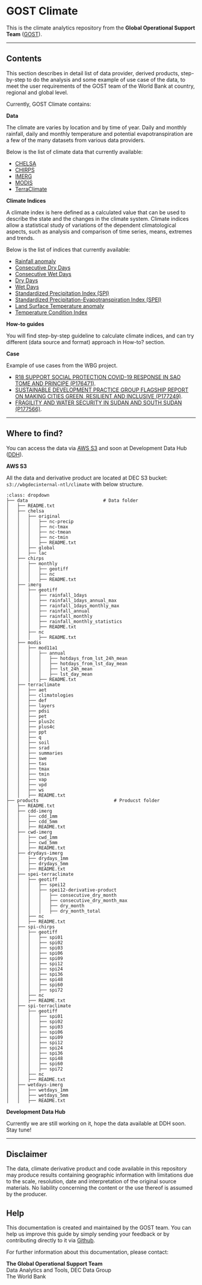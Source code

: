 # GOST Climate

This is the climate analytics repository from the **Global Operational Support Team** ([GOST](https://www.worldbank.org/en/research/brief/geospatial-operations-support-team-at-the-world-bank)).  

-----

## Contents

This section describes in detail list of data provider, derived products, step-by-step to do the analysis and some example of use case of the data, to meet the user requirements of the GOST team of the World Bank at country, regional and global level.  

Currently, GOST Climate contains:

**Data**

The climate are varies by location and by time of year. Daily and monthly rainfall, daily and monthly temperature and potential evapotranspiration are a few of the many datasets from various data providers.  

Below is the list of climate data that currently available:

* [CHELSA](./data/chelsa)
* [CHIRPS](./data/chirps)
* [IMERG](./data/imerg)
* [MODIS](./data/modis)
* [TerraClimate](./data/terraclimate)


**Climate Indices**

A climate index is here defined as a calculated value that can be used to describe the state and the changes in the climate system. Climate indices allow a statistical study of variations of the dependent climatological aspects, such as analysis and comparison of time series, means, extremes and trends.  

Below is the list of indices that currently available:

* [Rainfall anomaly](./indices/rainanom)
* [Consecutive Dry Days](./indices/cdd)
* [Consecutive Wet Days](./indices/cwd)
* [Dry Days](./indices/dry)
* [Wet Days](./indices/wet)
* [Standardized Precipitation Index (SPI)](./indices/spi)
* [Standardized Precipitation-Evapotranspiration Index (SPEI)](./indices/spei)
* [Land Surface Temperature anomaly](./indices/lstanom)
* [Temperature Condition Index](./indices/tci)


**How-to guides**

You will find step-by-step guideline to calculate climate indices, and can try different (data source and format) approach in How-to? section.  


**Case**

Example of use cases from the WBG project.  

* [R18 SUPPORT SOCIAL PROTECTION COVID-19 RESPONSE IN SAO TOME AND PRINCIPE (P176471)](./case/p176471-stp).  
* [SUSTAINABLE DEVELOPMENT PRACTICE GROUP FLAGSHIP REPORT ON MAKING CITIES GREEN, RESILIENT AND INCLUSIVE (P177249)](./case/p177249-sdflagship).  
* [FRAGILITY AND WATER SECURITY IN SUDAN AND SOUTH SUDAN (P177566)](./case/p177566-ssd).  


-----

## Where to find?

You can access the data via [AWS S3](https://aws.amazon.com/s3/) and soon at Development Data Hub ([DDH](https://datacatalog.worldbank.org/home)).  


**AWS S3**

All the data and derivative product are located at DEC S3 bucket: `s3://wbgdecinternal-ntl/climate` with below structure.  

``````{admonition} Folder structure
:class: dropdown
├── data                            # Data folder
│   ├── README.txt
│   ├── chelsa
│   │   ├── original
│   │   │   ├── nc-precip
│   │   │   ├── nc-tmax
│   │   │   ├── nc-tmean
│   │   │   ├── nc-tmin
│   │   │   ├── README.txt
│   │   ├── global
│   │   ├── lac    
│   ├── chirps
│   │   ├── monthly
│   │   │   ├── geotiff
│   │   │   ├── nc
│   │   │   ├── README.txt
│   ├── imerg
│   │   ├── geotiff
│   │   │   ├── rainfall_1days
│   │   │   ├── rainfall_1days_annual_max
│   │   │   ├── rainfall_1days_monthly_max
│   │   │   ├── rainfall_annual
│   │   │   ├── rainfall_monthly
│   │   │   ├── rainfall_monthly_statistics
│   │   │   ├── README.txt
│   │   ├── nc
│   │   │   ├── README.txt
│   ├── modis
│   │   ├── mod11a1
│   │   │   ├── annual
│   │   │   │   ├── hotdays_from_lst_24h_mean
│   │   │   │   ├── hotdays_from_lst_day_mean
│   │   │   │   ├── lst_24h_mean
│   │   │   │   ├── lst_day_mean
│   │   │   ├── README.txt
│   ├── terraclimate
│   │   ├── aet
│   │   ├── climatologies
│   │   ├── def
│   │   ├── layers
│   │   ├── pdsi
│   │   ├── pet
│   │   ├── plus2c
│   │   ├── plus4c
│   │   ├── ppt
│   │   ├── q
│   │   ├── soil
│   │   ├── srad
│   │   ├── summaries
│   │   ├── swe
│   │   ├── tas
│   │   ├── tmax
│   │   ├── tmin
│   │   ├── vap
│   │   ├── vpd
│   │   ├── ws
│   │   ├── README.txt
├── products                            # Producst folder
│   ├── README.txt
│   ├── cdd-imerg
│   │   ├── cdd_1mm
│   │   ├── cdd_5mm
│   │   ├── README.txt
│   ├── cwd-imerg
│   │   ├── cwd_1mm
│   │   ├── cwd_5mm
│   │   ├── README.txt
│   ├── drydays-imerg
│   │   ├── drydays_1mm
│   │   ├── drydays_5mm
│   │   ├── README.txt
│   ├── spei-terraclimate
│   │   ├── geotiff
│   │   │   ├── spei12
│   │   │   ├── spei12-derivative-product
│   │   │   │   ├── consecutive_dry_month 
│   │   │   │   ├── consecutive_dry_month_max
│   │   │   │   ├── dry_month
│   │   │   │   ├── dry_month_total
│   │   ├── nc
│   │   ├── README.txt
│   ├── spi-chirps
│   │   ├── geotiff
│   │   │   ├── spi01
│   │   │   ├── spi02
│   │   │   ├── spi03
│   │   │   ├── spi06
│   │   │   ├── spi09
│   │   │   ├── spi12
│   │   │   ├── spi24
│   │   │   ├── spi36
│   │   │   ├── spi48
│   │   │   ├── spi60
│   │   │   ├── spi72
│   │   ├── nc
│   │   ├── README.txt
│   ├── spi-terraclimate
│   │   ├── geotiff
│   │   │   ├── spi01
│   │   │   ├── spi02
│   │   │   ├── spi03
│   │   │   ├── spi06
│   │   │   ├── spi09
│   │   │   ├── spi12
│   │   │   ├── spi24
│   │   │   ├── spi36
│   │   │   ├── spi48
│   │   │   ├── spi60
│   │   │   ├── spi72
│   │   ├── nc
│   │   ├── README.txt
│   ├── wetdays-imerg
│   │   ├── wetdays_1mm
│   │   ├── wetdays_5mm
│   │   ├── README.txt
``````

**Development Data Hub**

Currently we are still working on it, hope the data available at DDH soon. Stay tune!


-----

## Disclaimer

The data, climate derivative product and code available in this repository may produce results containing geographic information with limitations due to the scale, resolution, date and interpretation of the original source materials. No liability concerning the content or the use thereof is assumed by the producer.  


## Help

This documentation is created and maintained by the GOST team. You can help us improve this guide by simply sending your feedback or by contributing directly to it via [Github](http://github.com/bennyistanto/gost-climate).  

For further information about this documentation, please contact:  

**The Global Operational Support Team**<br>
Data Analytics and Tools, DEC Data Group<br>
The World Bank<br>